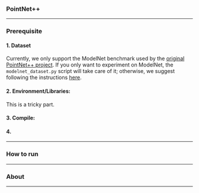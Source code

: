 ### PointNet++
------------

### Prerequisite
#### 1. Dataset
Currently, we only support the ModelNet benchmark used by the [original PointNet++ project](https://github.com/charlesq34/pointnet2). 
If you only want to experiment on ModelNet, the ```modelnet_dataset.py``` script will take care of it; otherwise, we suggest following the instructions [here](https://github.com/charlesq34/pointnet2#prepare-your-own-data).

#### 2. Environment/Libraries:
This is a tricky part.

#### 3. Compile:

#### 4. 

------------

### How to run

------------

### About
------------
